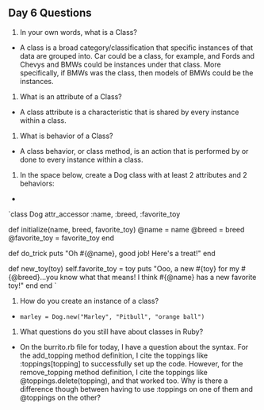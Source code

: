 ## Day 6 Questions

1. In your own words, what is a Class?

* A class is a broad category/classification that specific instances of that data are grouped into. Car could be a class, for example, and Fords and Chevys and BMWs could be instances under that class. More specifically, if BMWs was the class, then models of BMWs could be the instances.

1. What is an attribute of a Class?

* A class attribute is a characteristic that is shared by every instance within a class.

1. What is behavior of a Class?

* A class behavior, or class method, is an action that is performed by or done to every instance within a class.

1. In the space below, create a Dog class with at least 2 attributes and 2 behaviors:

*
`class Dog
  attr_accessor :name, :breed, :favorite_toy

  def initialize(name, breed, favorite_toy)
    @name   = name
    @breed  = breed
    @favorite_toy = favorite_toy
  end

  def do_trick
    puts "Oh #{@name}, good job! Here's a treat!"
  end

  def new_toy(toy)
  self.favorite_toy = toy
  puts "Ooo, a new #{toy} for my #{@breed}...you know what that means! I think #{@name} has a new favorite toy!"
  end
end
`

1. How do you create an instance of a class?

* `marley = Dog.new("Marley", "Pitbull", "orange ball")`

1. What questions do you still have about classes in Ruby?

* On the burrito.rb file for today, I have a question about the syntax. For the add_topping method definition, I cite the toppings like :toppings[topping] to successfully set up the code. However, for the remove_topping method definition, I cite the toppings like @toppings.delete(topping), and that worked too. Why is there a difference though between having to use :toppings on one of them and @toppings on the other?
